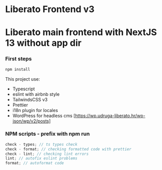 # Liberato Frontend v3

# Liberato main frontend with NextJS 13 without app dir

### First steps

```js
npm install
```

This project use:

- Typescript
- eslint with airbnb style
- TailwindsCSS v3
- Prettier
- i18n plugin for locales
- WordPress for headless cms [https://wp.udruga-liberato.hr/wp-json/wp/v2/posts]

### NPM scripts - prefix with npm run

```js
check - types; // ts types check
check - format; // checking formatted code with prettier
check - lint; // checking lint errors
lint; // autofix eslint problems
format; // autoformat code
```
